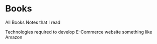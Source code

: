# Books
All Books Notes that I read

Technologies required to develop E-Commerce website something like Amazon

